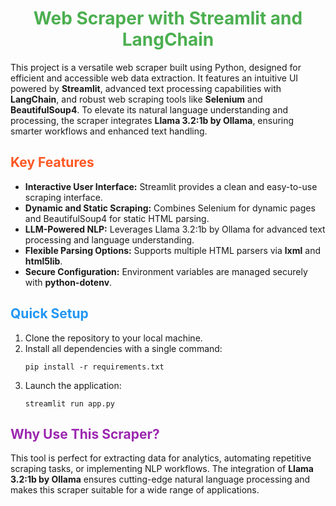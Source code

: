 <h1 style="color: #4CAF50; text-align: center;">Web Scraper with Streamlit and LangChain</h1>

<p>This project is a versatile web scraper built using Python, designed for efficient and accessible web data extraction. It features an intuitive UI powered by <strong>Streamlit</strong>, advanced text processing capabilities with <strong>LangChain</strong>, and robust web scraping tools like <strong>Selenium</strong> and <strong>BeautifulSoup4</strong>. To elevate its natural language understanding and processing, the scraper integrates <strong>Llama 3.2:1b by Ollama</strong>, ensuring smarter workflows and enhanced text handling.</p>

<h2 style="color: #FF5722;">Key Features</h2>
<ul>
  <li><strong>Interactive User Interface:</strong> Streamlit provides a clean and easy-to-use scraping interface.</li>
  <li><strong>Dynamic and Static Scraping:</strong> Combines Selenium for dynamic pages and BeautifulSoup4 for static HTML parsing.</li>
  <li><strong>LLM-Powered NLP:</strong> Leverages Llama 3.2:1b by Ollama for advanced text processing and language understanding.</li>
  <li><strong>Flexible Parsing Options:</strong> Supports multiple HTML parsers via <strong>lxml</strong> and <strong>html5lib</strong>.</li>
  <li><strong>Secure Configuration:</strong> Environment variables are managed securely with <strong>python-dotenv</strong>.</li>
</ul>

<h2 style="color: #2196F3;">Quick Setup</h2>
<ol>
  <li>Clone the repository to your local machine.</li>
  <li>Install all dependencies with a single command:
    <pre><code>pip install -r requirements.txt</code></pre>
  </li>
  <li>Launch the application:
    <pre><code>streamlit run app.py</code></pre>
  </li>
</ol>

<h2 style="color: #9C27B0;">Why Use This Scraper?</h2>
<p>This tool is perfect for extracting data for analytics, automating repetitive scraping tasks, or implementing NLP workflows. The integration of <strong>Llama 3.2:1b by Ollama</strong> ensures cutting-edge natural language processing and makes this scraper suitable for a wide range of applications.</p>
